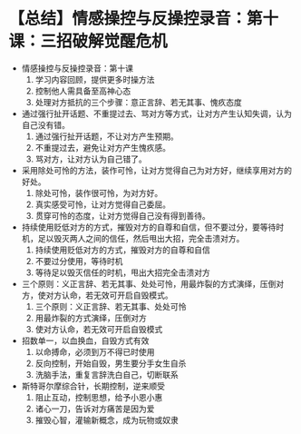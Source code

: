 # 【总结】情感操控与反操控录音：第十课：三招破解觉醒危机

-   情感操控与反操控录音：第十课
    1.  学习内容回顾，提供更多时操方法
    2.  控制他人需具备至高神心态
    3.  处理对方抵抗的三个步骤：意正言辞、若无其事、愧疚态度
-   通过强行扯开话题、不重提过去、骂对方等方式，让对方产生认知失调，认为自己没有错。
    1.  通过强行扯开话题，不让对方产生预期。
    2.  不重提过去，避免让对方产生愧疚感。
    3.  骂对方，让对方认为自己错了。
-   采用除处可怜的方法，装作可怜，让对方觉得自己为对方好，继续享用对方的好处。
    1.  除处可怜，装作很可怜，为对方好。
    2.  真实感受可怜，让对方觉得自己委屈。
    3.  贯穿可怜的态度，让对方觉得自己没有得到善待。
-   持续使用贬低对方的方式，摧毁对方的自尊和自信，但不要过分，要等待时机，足以毁灭两人之间的信任，然后甩出大招，完全击溃对方。
    1.  持续使用贬低对方的方式，摧毁对方的自尊和自信
    2.  不要过分使用，等待时机
    3.  等待足以毁灭信任的时机，甩出大招完全击溃对方
-   三个原则：义正言辞、若无其事、处处可怜，用最炸裂的方式演绎，压倒对方，使对方认命，若无效可开启自毁模式。
    1.  三个原则：义正言辞、若无其事、处处可怜
    2.  用最炸裂的方式演绎，压倒对方
    3.  使对方认命，若无效可开启自毁模式
-   招数单一，以血换血，自毁方式有效
    1.  以命搏命，必须到万不得已时使用
    2.  反向控制，开始自毁，男生要分手女生自杀
    3.  洗脑手法，重复言辞洗白自己，切断联系
-   斯特哥尔摩综合针，长期控制，逆来顺受
    1.  阻止互动，控制思想，给予小恩小惠
    2.  诸心一刀，告诉对方痛苦是因为爱
    3.  摧毁心智，灌输新概念，成为玩物或奴隶